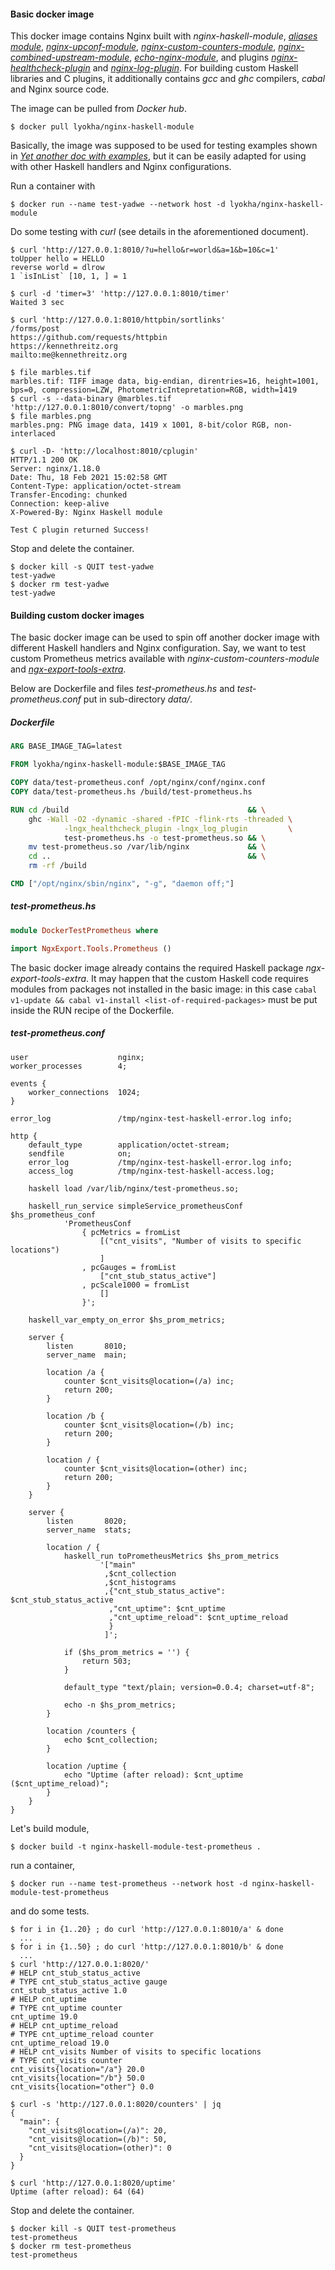 #### Basic docker image

This docker image contains Nginx built with *nginx-haskell-module*,
[*aliases module*](../aliases/),
[*nginx-upconf-module*](../examples/dynamicUpstreams/),
[*nginx-custom-counters-module*](https://github.com/lyokha/nginx-custom-counters-module),
[*nginx-combined-upstream-module*](https://github.com/lyokha/nginx-combined-upstreams-module),
[*echo-nginx-module*](https://github.com/openresty/echo-nginx-module), and
plugins [*nginx-healthcheck-plugin*](https://github.com/lyokha/nginx-healthcheck-plugin)
and [*nginx-log-plugin*](https://github.com/lyokha/nginx-log-plugin). For
building custom Haskell libraries and C plugins, it additionally contains *gcc*
and *ghc* compilers, *cabal* and Nginx source code.

The image can be pulled from *Docker hub*.

```ShellSession
$ docker pull lyokha/nginx-haskell-module
```

Basically, the image was supposed to be used for testing examples shown in
[*Yet another doc with
examples*](https://nginx-haskell-module.readthedocs.io/en/latest/yet-another-doc-with-examples/nginx-haskell-module-yadwe.html), but it can be easily adapted for using with other Haskell handlers
and Nginx configurations.

Run a container with

```ShellSession
$ docker run --name test-yadwe --network host -d lyokha/nginx-haskell-module
```

Do some testing with *curl* (see details in the aforementioned document).

```ShellSession
$ curl 'http://127.0.0.1:8010/?u=hello&r=world&a=1&b=10&c=1'
toUpper hello = HELLO
reverse world = dlrow
1 `isInList` [10, 1, ] = 1
```

```ShellSession
$ curl -d 'timer=3' 'http://127.0.0.1:8010/timer'
Waited 3 sec
```

```ShellSession
$ curl 'http://127.0.0.1:8010/httpbin/sortlinks'
/forms/post
https://github.com/requests/httpbin
https://kennethreitz.org
mailto:me@kennethreitz.org
```

```ShellSession
$ file marbles.tif
marbles.tif: TIFF image data, big-endian, direntries=16, height=1001, bps=0, compression=LZW, PhotometricIntepretation=RGB, width=1419
$ curl -s --data-binary @marbles.tif 'http://127.0.0.1:8010/convert/topng' -o marbles.png
$ file marbles.png
marbles.png: PNG image data, 1419 x 1001, 8-bit/color RGB, non-interlaced
```

```ShellSession
$ curl -D- 'http://localhost:8010/cplugin'
HTTP/1.1 200 OK
Server: nginx/1.18.0
Date: Thu, 18 Feb 2021 15:02:58 GMT
Content-Type: application/octet-stream
Transfer-Encoding: chunked
Connection: keep-alive
X-Powered-By: Nginx Haskell module

Test C plugin returned Success!
```

Stop and delete the container.

```ShellSession
$ docker kill -s QUIT test-yadwe
test-yadwe
$ docker rm test-yadwe
test-yadwe
```

#### Building custom docker images

The basic docker image can be used to spin off another docker image with
different Haskell handlers and Nginx configuration. Say, we want to test custom
Prometheus metrics available with *nginx-custom-counters-module* and
[*ngx-export-tools-extra*](https://github.com/lyokha/ngx-export-tools-extra).

Below are Dockerfile and files *test-prometheus.hs* and *test-prometheus.conf*
put in sub-directory *data/*.

##### *Dockerfile*

```Dockerfile
ARG BASE_IMAGE_TAG=latest

FROM lyokha/nginx-haskell-module:$BASE_IMAGE_TAG

COPY data/test-prometheus.conf /opt/nginx/conf/nginx.conf
COPY data/test-prometheus.hs /build/test-prometheus.hs

RUN cd /build                                        && \
    ghc -Wall -O2 -dynamic -shared -fPIC -flink-rts -threaded \
            -lngx_healthcheck_plugin -lngx_log_plugin         \
            test-prometheus.hs -o test-prometheus.so && \
    mv test-prometheus.so /var/lib/nginx             && \
    cd ..                                            && \
    rm -rf /build

CMD ["/opt/nginx/sbin/nginx", "-g", "daemon off;"]
```

##### *test-prometheus.hs*

```haskell
module DockerTestPrometheus where

import NgxExport.Tools.Prometheus ()
```

The basic docker image already contains the required Haskell package
*ngx-export-tools-extra*. It may happen that the custom Haskell code requires
modules from packages not installed in the basic image: in this case `cabal
v1-update && cabal v1-install <list-of-required-packages>` must be put inside
the RUN recipe of the Dockerfile.

##### *test-prometheus.conf*

```nginx
user                    nginx;
worker_processes        4;

events {
    worker_connections  1024;
}

error_log               /tmp/nginx-test-haskell-error.log info;

http {
    default_type        application/octet-stream;
    sendfile            on;
    error_log           /tmp/nginx-test-haskell-error.log info;
    access_log          /tmp/nginx-test-haskell-access.log;

    haskell load /var/lib/nginx/test-prometheus.so;

    haskell_run_service simpleService_prometheusConf $hs_prometheus_conf
            'PrometheusConf
                { pcMetrics = fromList
                    [("cnt_visits", "Number of visits to specific locations")
                    ]
                , pcGauges = fromList
                    ["cnt_stub_status_active"]
                , pcScale1000 = fromList
                    []
                }';

    haskell_var_empty_on_error $hs_prom_metrics;

    server {
        listen       8010;
        server_name  main;

        location /a {
            counter $cnt_visits@location=(/a) inc;
            return 200;
        }

        location /b {
            counter $cnt_visits@location=(/b) inc;
            return 200;
        }

        location / {
            counter $cnt_visits@location=(other) inc;
            return 200;
        }
    }

    server {
        listen       8020;
        server_name  stats;

        location / {
            haskell_run toPrometheusMetrics $hs_prom_metrics
                    '["main"
                     ,$cnt_collection
                     ,$cnt_histograms
                     ,{"cnt_stub_status_active": $cnt_stub_status_active
                      ,"cnt_uptime": $cnt_uptime
                      ,"cnt_uptime_reload": $cnt_uptime_reload
                      }
                     ]';

            if ($hs_prom_metrics = '') {
                return 503;
            }

            default_type "text/plain; version=0.0.4; charset=utf-8";

            echo -n $hs_prom_metrics;
        }

        location /counters {
            echo $cnt_collection;
        }

        location /uptime {
            echo "Uptime (after reload): $cnt_uptime ($cnt_uptime_reload)";
        }
    }
}
```

Let's build module,

```ShellSession
$ docker build -t nginx-haskell-module-test-prometheus .
```

run a container,

```ShellSession
$ docker run --name test-prometheus --network host -d nginx-haskell-module-test-prometheus
```

and do some tests.

```ShellSession
$ for i in {1..20} ; do curl 'http://127.0.0.1:8010/a' & done
  ...
$ for i in {1..50} ; do curl 'http://127.0.0.1:8010/b' & done
  ...
$ curl 'http://127.0.0.1:8020/'
# HELP cnt_stub_status_active
# TYPE cnt_stub_status_active gauge
cnt_stub_status_active 1.0
# HELP cnt_uptime
# TYPE cnt_uptime counter
cnt_uptime 19.0
# HELP cnt_uptime_reload
# TYPE cnt_uptime_reload counter
cnt_uptime_reload 19.0
# HELP cnt_visits Number of visits to specific locations
# TYPE cnt_visits counter
cnt_visits{location="/a"} 20.0
cnt_visits{location="/b"} 50.0
cnt_visits{location="other"} 0.0
```

```ShellSession
$ curl -s 'http://127.0.0.1:8020/counters' | jq
{
  "main": {
    "cnt_visits@location=(/a)": 20,
    "cnt_visits@location=(/b)": 50,
    "cnt_visits@location=(other)": 0
  }
}
```

```ShellSession
$ curl 'http://127.0.0.1:8020/uptime'
Uptime (after reload): 64 (64)
```

Stop and delete the container.

```ShellSession
$ docker kill -s QUIT test-prometheus
test-prometheus
$ docker rm test-prometheus
test-prometheus
```

